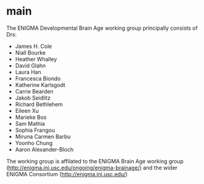 # main
The ENIGMA Developmental Brain Age working group principally consists of Drs:
- James H. Cole
- Niall Bourke
- Heather Whalley
- David Glahn
- Laura Han
- Francesca Biondo
- Katherine Karlsgodt
- Carrie Bearden
- Jakob Seidlitz
- Richard Bethlehem
- Eileen Xu
- Marieke Bos
- Sam Mathia
- Sophia Frangou
- Miruna Carmen Barbu
- Yoonho Chung
- Aaron Alexander-Bloch

The working group is affilated to the ENIGMA Brain Age working group (http://enigma.ini.usc.edu/ongoing/enigma-brainage/) and the wider ENIGMA Consortium (http://enigma.ini.usc.edu/)
